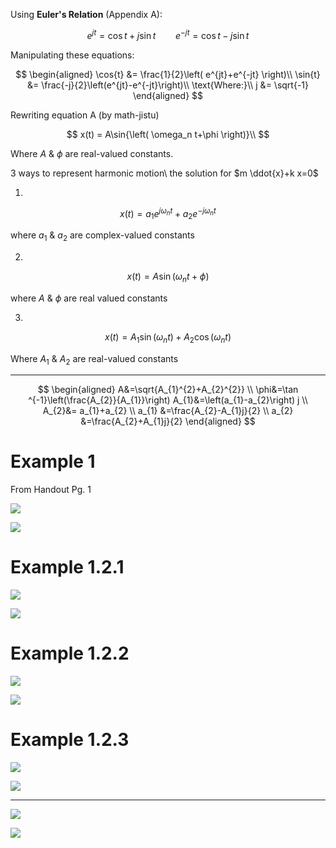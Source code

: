 Using **Euler's Relation** (Appendix A):

$$
e^{jt}=\cos{t}+j\sin{t}\qquad e^{-jt}=\cos{t}-j\sin{t}
$$

Manipulating these equations:

$$
\begin{aligned}
    \cos{t} &= \frac{1}{2}\left( e^{jt}+e^{-jt} \right)\\
    \sin{t} &= \frac{-j}{2}\left(e^{jt}-e^{-jt}\right)\\
    \text{Where:}\\
    j &= \sqrt{-1}
\end{aligned}
$$

Rewriting equation A (by math-jistu)

$$
x(t) = A\sin{\left( \omega_n t+\phi \right)}\\
$$

Where $A$ & $\phi$ are real-valued constants.

3 ways to represent harmonic motion\\
the solution for $m \ddot{x}+k x=0$

1.
$$
x(t)=a_{1} e^{j \omega_{n} t}+a_{2} e^{-j \omega_{n} t}
$$

where $a_{1}$ & $a_{2}$ are complex-valued constants

2.
$$
x(t)=A \sin \left(\omega_{n} t+\phi\right)
$$

where $A$ & $\phi$ are real valued constants

3.
$$
x(t)=A_{1} \sin \left(\omega_{n} t\right)+A_{2} \cos \left(\omega_{n}t\right)
$$

Where $A_{1}$ & $A_{2}$ are real-valued constants

***

$$
\begin{aligned}
A&=\sqrt{A_{1}^{2}+A_{2}^{2}} \\
\phi&=\tan ^{-1}\left(\frac{A_{2}}{A_{1}}\right)
A_{1}&=\left(a_{1}-a_{2}\right) j \\
A_{2}&= a_{1}+a_{2} \\
a_{1} &=\frac{A_{2}-A_{1}j}{2} \\
a_{2} &=\frac{A_{2}+A_{1}j}{2}
\end{aligned}
$$

<!-- ![](!imgdir/5b19f56b7f5a639ce7eb1c4133eda8dfef305b91.jpg) -->

# Example 1

From Handout Pg. 1

![](!imgdir/94f87eb4f86f33af5970639a21809dad2caa020c.jpg)

![](!imgdir/2c6994b9acac5ffce3cb6f0222fe2e48dfc8e39a.jpg)

# Example 1.2.1

![](!imgdir/7f6b333ce8f80abfa157b945b07d3b75f2d2333d.jpg)

![](!imgdir/9936114c88a48c0c447e253f6d16d9fac1b36d85.jpg)

# Example 1.2.2

![](!imgdir/cc0aaa551a44e71c6970ed66fb2e04390436a111.jpg)

![](!imgdir/5e3a9b5106ce491d8bd18b23645052b1a6066d1a.jpg)

# Example 1.2.3

![](!imgdir/7a4ad853783ac1d900259a081dcab8f6d0ae50cd.jpg)

![](!imgdir/bb66a8d53b382f38ca1422970fa0b4a9551f5edd.jpg)

***

![](!imgdir/309562b287750b7e461e49c481c1b60231b64381.jpg)

![](!imgdir/2a7c638c42dc375b1c3405de23f3c09b71b10dd3.jpg)
